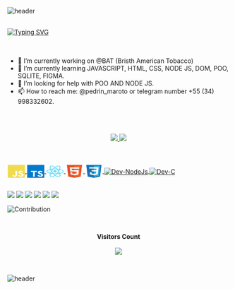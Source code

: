 ![header](https://capsule-render.vercel.app/api?type=rounded&color=gradient&height=300&section=header&text=Welcome%20%&fontSize=45) 
<br>
<br>
 
[![Typing SVG](https://readme-typing-svg.herokuapp.com/?color=2f416&size=35&center=true&vCenter=true&width=1000&lines=HELLO,+My+name+is+Pedro+Paulo+Teodoro;I'm+29+years+old;I+from+Uberlândia,+MG;I+study+Systems+Analyst+Developer+at+Pitágoras;Have+a+Good+Time!+:%29)](https://git.io/typing-svg)
<br>
<br>
<br>

<!--
**DevMaroto/DevMaroto** is a ✨ _special_ ✨ repository because its `README.md` (this file) appears on your GitHub profile.

Here are some ideas to get you started: -->

- 🔭 I’m currently working on @BAT (Bristh American Tobacco)
- 🌱 I’m currently learning JAVASCRIPT, HTML, CSS, NODE JS, DOM, POO, SQLITE, FIGMA.
- 🤔 I’m looking for help with POO AND NODE JS.
- 📫 How to reach me: @pedrin_maroto or telegram number +55 (34) 998332602.

<br>
<br>
<br>

<div align="center">
  <a href="https://github.com/DevMaroto">
  <img height="180em" src="https://github-readme-stats.vercel.app/api?username=DevMaroto&show_icons=true&theme=tokyonight&include_all_commits=true&count_private=true"/>
  <img height="180em" src="https://github-readme-stats.vercel.app/api/top-langs/?username=DevMaroto&layout=compact&langs_count=7&theme=tokyonight"/>
</div>

<br>
<br>

<div style="display: inline_block"><br>
  <img align="center" alt="Dev-Js" height="30" width="40" src="https://raw.githubusercontent.com/devicons/devicon/master/icons/javascript/javascript-plain.svg">
  <img align="center" alt="Dev-Ts" height="30" width="40" src="https://raw.githubusercontent.com/devicons/devicon/master/icons/typescript/typescript-plain.svg">
  <img align="center" alt="Dev-React" height="30" width="40" src="https://raw.githubusercontent.com/devicons/devicon/master/icons/react/react-original.svg">
  <img align="center" alt="Dev-HTML" height="30" width="40" src="https://raw.githubusercontent.com/devicons/devicon/master/icons/html5/html5-original.svg">
  <img align="center" alt="Dev-CSS" height="30" width="40" src="https://raw.githubusercontent.com/devicons/devicon/master/icons/css3/css3-original.svg">
  <img align="center" alt="Dev-NodeJs" height="30" width="40" src="https://cdn.jsdelivr.net/gh/devicons/devicon/icons/nodejs/nodejs-original-wordmark.svg">
  <img align="center" alt="Dev-C" height="30" width="40" src="https://cdn.jsdelivr.net/gh/devicons/devicon/icons/c/c-original.svg">
  
  
  ##
 
<div> 
  <a href="https://www.youtube.com/channel/UCI4oHMhWMcgTVfzBiN3vBTw" target="_blank"><img src="https://img.shields.io/badge/YouTube-FF0000?style=for-the-badge&logo=youtube&logoColor=white" target="_blank"></a>
  <a href="https://www.instagram.com/pedrin_maroto/" target="_blank"><img src="https://img.shields.io/badge/-Instagram-%23E4405F?style=for-the-badge&logo=instagram&logoColor=white" target="_blank"></a>
 	<a href="https://www.twitch.tv/pedropauloteodoro" target="_blank"><img src="https://img.shields.io/badge/Twitch-9146FF?style=for-the-badge&logo=twitch&logoColor=white" target="_blank"></a>
 <a href="##" target="_blank"><img src="https://img.shields.io/badge/Discord-7289DA?style=for-the-badge&logo=discord&logoColor=white" target="_blank"></a> 
  <a href = "##"><img src="https://img.shields.io/badge/-Gmail-%23333?style=for-the-badge&logo=gmail&logoColor=white" target="_blank"></a>
  <a href="https://www.linkedin.com/in/pedropauloteodoro/" target="_blank"><img src="https://img.shields.io/badge/-LinkedIn-%230077B5?style=for-the-badge&logo=linkedin&logoColor=white" target="_blank"></a> 
 
![Contribution](https://activity-graph.herokuapp.com/graph?username=DevMaroto&theme=gotham&hide_border=true&area=true)
 
</div>

<div align="center">
<br><p align="centre"><b>Visitors Count</b></p>  
<p align="center"><img align="center" src="https://profile-counter.glitch.me/{DevMaroto}/count.svg" /></p> 
<br></div>

![header](https://capsule-render.vercel.app/api?type=waving&color=gradient&height=100&section=footer&text=%&fontSize=90)


